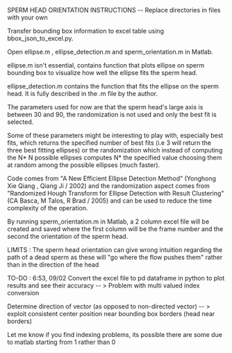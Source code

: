 SPERM HEAD ORIENTATION INSTRUCTIONS -- Replace directories in files with your own

 Transfer bounding box information to excel table using bbox_json_to_excel.py.

 Open ellipse.m , ellipse_detection.m and sperm_orientation.m in Matlab.

ellipse.m isn't essential, contains function that plots ellipse on sperm bounding box to visualize how well the ellipse fits the sperm head.


ellipse_detection.m contains the function that fits the ellipse on the sperm head. It is fully described in the .m file by the author. 

The parameters used for now are that the sperm head's large axis is between 30 and 90, the randomization is not used and only the best fit is selected. 

Some of these parameters might be interesting to play with, especially best fits, which returns the specified number of best fits (i.e 3 will return the three best fitting ellipses) or the randomization which instead of computing the N* N possible ellipses computes N* the specified value choosing them at random among the possible ellipses (much faster).

Code comes from "A New Efficient Ellipse Detection Method" (Yonghong Xie Qiang , Qiang Ji / 2002) and the randomization aspect comes from "Randomized Hough Transform for Ellipse Detection with Result Clustering" (CA Basca, M Talos, R Brad / 2005) and can be used to reduce the time complexity of the operation.

By running sperm_orientation.m in Matlab, a 2 column excel file will be created and saved where the first column will be the frame number and the second the orientation of the sperm head. 

LIMITS : 
The sperm head orientation can give wrong intuition regarding the path of a dead sperm as these will "go where the flow pushes them" rather than in the direction of the head

TO-DO : 6:53, 09/02
Convert the excel file to pd dataframe in python to plot results and see their accuracy -- > Problem with multi valued index conversion

Determine direction of vector (as opposed to non-directed vector) -- > exploit consistent center position near bounding box borders (head near borders) 

Let me know if you find indexing problems, its possible there are some due to matlab starting from 1 rather than 0
